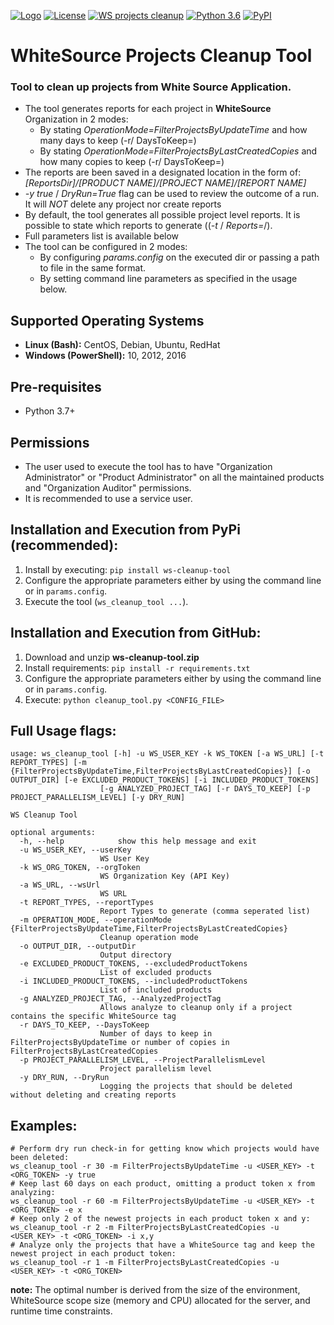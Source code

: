 [![Logo](https://whitesource-resources.s3.amazonaws.com/ws-sig-images/Whitesource_Logo_178x44.png)](https://www.whitesourcesoftware.com/)
[![License](https://img.shields.io/badge/License-Apache%202.0-yellowgreen.svg)](https://opensource.org/licenses/Apache-2.0)
[![WS projects cleanup](https://github.com/whitesource-ps/ws-cleanup-tool/actions/workflows/ci.yml/badge.svg)](https://github.com/whitesource-ps/ws-cleanup-tool/actions/workflows/ci.yml)
[![Python 3.6](https://upload.wikimedia.org/wikipedia/commons/thumb/8/8c/Blue_Python_3.6%2B_Shield_Badge.svg/86px-Blue_Python_3.6%2B_Shield_Badge.svg.png)](https://www.python.org/downloads/release/python-360/)
[![PyPI](https://img.shields.io/pypi/v/ws-cleanup-tool?style=plastic)](https://pypi.org/project/ws-cleanup-tool/)

# WhiteSource Projects Cleanup Tool
### Tool to clean up projects from White Source Application.
* The tool generates reports for each project in **WhiteSource** Organization in 2 modes: 
  * By stating _OperationMode=FilterProjectsByUpdateTime_ and how many days to keep (-r/ DaysToKeep=)
  * By stating _OperationMode=FilterProjectsByLastCreatedCopies_ and how many copies to keep (-r/ DaysToKeep=)
* The reports are been saved in a designated location in the form of: _[ReportsDir]/[PRODUCT NAME]/[PROJECT NAME]/[REPORT NAME]_  
* _-y true_ / _DryRun=True_ flag can be used to review the outcome of a run. It will _NOT_ delete any project nor create reports 
* By default, the tool generates all possible project level reports. It is possible to state which reports to generate ((_-t_ / _Reports=_/).
* Full parameters list is available below
* The tool can be configured in 2 modes:
  * By configuring _params.config_ on the executed dir or passing a path to file in the same format.
  * By setting command line parameters as specified in the usage below. 
  
## Supported Operating Systems
- **Linux (Bash):**	CentOS, Debian, Ubuntu, RedHat
- **Windows (PowerShell):**	10, 2012, 2016

## Pre-requisites
* Python 3.7+

## Permissions
* The user used to execute the tool has to have "Organization Administrator" or "Product Administrator" on all the maintained products and "Organization Auditor" permissions. 
* It is recommended to use a service user.

## Installation and Execution from PyPi (recommended):
1. Install by executing: `pip install ws-cleanup-tool`
2. Configure the appropriate parameters either by using the command line or in `params.config`.
3. Execute the tool (`ws_cleanup_tool ...`). 

## Installation and Execution from GitHub:
1. Download and unzip **ws-cleanup-tool.zip** 
2. Install requirements: `pip install -r requirements.txt`
3. Configure the appropriate parameters either by using the command line or in `params.config`.
4. Execute: `python cleanup_tool.py <CONFIG_FILE>` 

## Full Usage flags:
```shell
usage: ws_cleanup_tool [-h] -u WS_USER_KEY -k WS_TOKEN [-a WS_URL] [-t REPORT_TYPES] [-m {FilterProjectsByUpdateTime,FilterProjectsByLastCreatedCopies}] [-o OUTPUT_DIR] [-e EXCLUDED_PRODUCT_TOKENS] [-i INCLUDED_PRODUCT_TOKENS]
                    [-g ANALYZED_PROJECT_TAG] [-r DAYS_TO_KEEP] [-p PROJECT_PARALLELISM_LEVEL] [-y DRY_RUN]

WS Cleanup Tool

optional arguments:
  -h, --help            show this help message and exit
  -u WS_USER_KEY, --userKey 
                    WS User Key
  -k WS_ORG_TOKEN, --orgToken
                    WS Organization Key (API Key)
  -a WS_URL, --wsUrl
                    WS URL
  -t REPORT_TYPES, --reportTypes
                    Report Types to generate (comma seperated list)
  -m OPERATION_MODE, --operationMode {FilterProjectsByUpdateTime,FilterProjectsByLastCreatedCopies}
                    Cleanup operation mode
  -o OUTPUT_DIR, --outputDir
                    Output directory
  -e EXCLUDED_PRODUCT_TOKENS, --excludedProductTokens
                    List of excluded products
  -i INCLUDED_PRODUCT_TOKENS, --includedProductTokens
                    List of included products
  -g ANALYZED_PROJECT_TAG, --AnalyzedProjectTag
                    Allows analyze to cleanup only if a project contains the specific WhiteSource tag
  -r DAYS_TO_KEEP, --DaysToKeep
                    Number of days to keep in FilterProjectsByUpdateTime or number of copies in FilterProjectsByLastCreatedCopies
  -p PROJECT_PARALLELISM_LEVEL, --ProjectParallelismLevel
                    Project parallelism level
  -y DRY_RUN, --DryRun
                    Logging the projects that should be deleted without deleting and creating reports
```
## Examples:
```shell
# Perform dry run check-in for getting know which projects would have been deleted: 
ws_cleanup_tool -r 30 -m FilterProjectsByUpdateTime -u <USER_KEY> -t <ORG_TOKEN> -y true 
# Keep last 60 days on each product, omitting a product token x from analyzing:
ws_cleanup_tool -r 60 -m FilterProjectsByUpdateTime -u <USER_KEY> -t <ORG_TOKEN> -e x
# Keep only 2 of the newest projects in each product token x and y:
ws_cleanup_tool -r 2 -m FilterProjectsByLastCreatedCopies -u <USER_KEY> -t <ORG_TOKEN> -i x,y
# Analyze only the projects that have a WhiteSource tag and keep the newest project in each product token:
ws_cleanup_tool -r 1 -m FilterProjectsByLastCreatedCopies -u <USER_KEY> -t <ORG_TOKEN>
```

**note:** The optimal number is derived from the size of the environment, WhiteSource scope size (memory and CPU) allocated for the server, and runtime time constraints.    